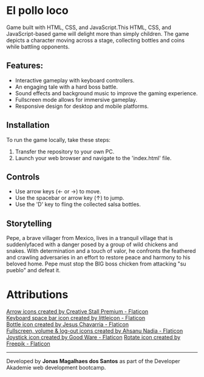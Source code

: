 # El pollo loco
Game built with HTML, CSS, and JavaScript.This HTML, CSS, and JavaScript-based game will delight more than simply children. The game depicts a character moving across a stage, collecting bottles and coins while battling opponents.

## Features: 
- Interactive gameplay with keyboard controllers.
- An engaging tale with a hard boss battle.
- Sound effects and background music to improve the gaming experience.
- Fullscreen mode allows for immersive gameplay.
- Responsive design for desktop and mobile platforms.

## Installation
To run the game locally, take these steps:
1. Transfer the repository to your own PC.
2. Launch your web browser and navigate to the 'index.html' file.

## Controls 
- Use arrow keys (← or →) to move.
- Use the spacebar or arrow key (↑) to jump.
- Use the 'D' key to fling the collected salsa bottles.

## Storytelling

Pepe, a brave villager from Mexico, lives in a tranquil village that is suddenlyfaced with a danger posed by a group of wild chickens and snakes.
With determination and a touch of valor, he confronts the feathered and crawling adversaries in an effort to restore peace and harmony to his beloved home. 
Pepe must stop the BIG boss chicken from attacking "su pueblo" and defeat it.

# Attributions
<a href="https://www.flaticon.com/free-icons/arrow" title="arrow icons">Arrow icons created by Creative Stall Premium - Flaticon</a><br>
<a href="https://www.flaticon.com/free-icons/keyboard-key" title="keyboard key icons">Keyboard space bar icon created by littleicon - Flaticon</a><br>
<a href="https://www.flaticon.com/authors/jesus-chavarria" title="Jesus Chavarria">Bottle icon created by Jesus Chavarria - Flaticon</a><br>
<a href="https://www.flaticon.com/authors/ahsanu-nadia" title="Ahsanu Nadia ">Fullscreen, volume & log-out icons created by Ahsanu Nadia - Flaticon</a><br>
<a href="https://www.flaticon.com/free-icons/joystick" title="joystick icons">Joystick icon created by Good Ware - Flaticon</a>
<a href="https://www.flaticon.com/free-icons/rotate" title="rotate icons">Rotate icon created by Freepik - Flaticon</a>

---

Developed by **Jonas Magalhaes dos Santos** as part of the Developer Akademie web development bootcamp.